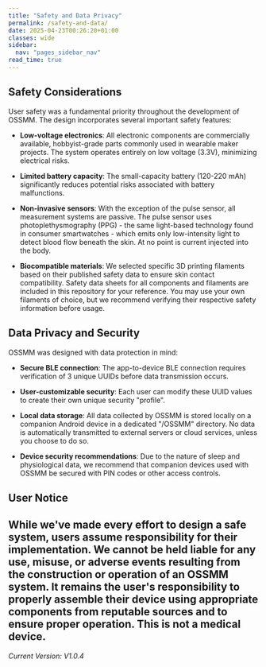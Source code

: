 ```yaml
---
title: "Safety and Data Privacy"
permalink: /safety-and-data/
date: 2025-04-23T00:26:20+01:00
classes: wide
sidebar:
  nav: "pages_sidebar_nav"
read_time: true
---
```



## Safety Considerations

User safety was a fundamental priority throughout the development of OSSMM. 
The design incorporates several important safety features:

* **Low-voltage electronics**: All electronic components are commercially 
available, hobbyist-grade parts commonly used in wearable maker projects. The 
system operates entirely on low voltage (3.3V), minimizing electrical risks.

* **Limited battery capacity**: The small-capacity battery (120-220 mAh) 
significantly reduces potential risks associated with battery malfunctions.

* **Non-invasive sensors**: With the exception of the pulse sensor, all 
measurement systems are passive. The pulse sensor uses photoplethysmography 
(PPG) - the same light-based technology found in consumer smartwatches - which
emits only low-intensity light to detect blood flow beneath the skin. At no
point is current injected into the body.

* **Biocompatible materials**: We selected specific 3D printing filaments based 
on their published safety data to ensure skin contact compatibility. Safety 
data sheets for all components and filaments are included in this repository 
for your reference. You may use your own filaments of choice, but we recommend
verifying their respective safety information before usage.


## Data Privacy and Security

OSSMM was designed with data protection in mind: 

* **Secure BLE connection**: The app-to-device BLE connection requires 
verification of 3 unique UUIDs before data transmission occurs.

* **User-customizable security**: Each user can modify these UUID values to 
create their own unique security "profile".

* **Local data storage**: All data collected by OSSMM is stored locally on a 
companion Android device in a dedicated "/OSSMM" directory. No data is 
automatically transmitted to external servers or cloud services, unless you 
choose to do so.

* **Device security recommendations**: Due to the nature of sleep and 
physiological data, we recommend that companion devices used with OSSMM be 
secured with PIN codes or other access controls.


## User Notice

While we've made every effort to design a safe system, users assume 
responsibility for their implementation. We cannot be held liable for any use,
misuse, or adverse events resulting from the construction or operation of an 
OSSMM system. It remains the user's responsibility to properly assemble their
device using appropriate components from reputable sources and to ensure proper
operation. This is not a medical device.
---
*Current Version: V1.0.4*
